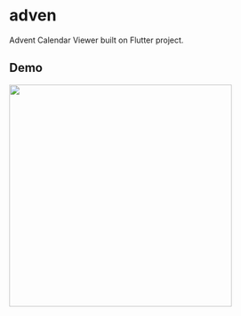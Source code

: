 # adven

Advent Calendar Viewer built on Flutter project.

## Demo

<img height=400 src="https://user-images.githubusercontent.com/39830/50425601-37338b00-08ad-11e9-9b5e-53541b49556e.png" />
